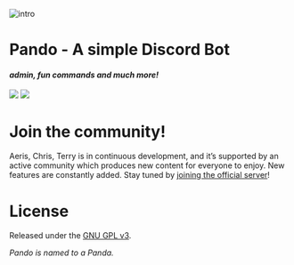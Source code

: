 ![intro](https://cdn.discordapp.com/attachments/248014822082347008/328467542651961365/xd.gif)

# Pando - A simple Discord Bot
#### *admin, fun commands and much more!*
[<img src="https://img.shields.io/badge/discord-js-green.svg">](http://github.com/JohnDoesCodes) [<img src="https://discordapp.com/api/guilds/133049272517001216/widget.png?style=shield">](https://discord.gg/dfdvArY)

# Join the community!

Aeris, Chris, Terry is in continuous development, and it’s supported by an active community which produces new content for everyone to enjoy. New features are constantly added. Stay tuned by [joining the official server](https://discord.gg/dfdvArY)!

# License

Released under the [GNU GPL v3](LICENSE).

*Pando is named to a Panda.*
